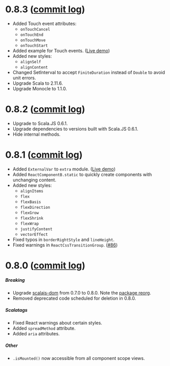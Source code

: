 # 0.8.3 ([commit log](https://github.com/japgolly/scalajs-react/compare/v0.8.2...v0.8.3))

* Added Touch event attributes:
    * `onTouchCancel`
    * `onTouchEnd`
    * `onTouchMove`
    * `onTouchStart`
* Added example for Touch events. ([Live demo](http://japgolly.github.io/scalajs-react/))
* Added new styles:
    * `alignSelf`
    * `alignContent`
* Changed SetInterval to accept `FiniteDuration` instead of `Double` to avoid unit errors.
* Upgrade Scala to 2.11.6.
* Upgrade Monocle to 1.1.0.

# 0.8.2 ([commit log](https://github.com/japgolly/scalajs-react/compare/v0.8.1...v0.8.2))

* Upgrade to Scala.JS 0.6.1.
* Upgrade dependencies to versions built with Scala.JS 0.6.1.
* Hide internal methods.


# 0.8.1 ([commit log](https://github.com/japgolly/scalajs-react/compare/v0.8.0...v0.8.1))

* Added `ExternalVar` to `extra` module. ([Live demo](http://japgolly.github.io/scalajs-react/))
* Added `ReactComponentB.static` to quickly create components with unchanging content.
* Added new styles:
    * `alignItems`
    * `flex`
    * `flexBasis`
    * `flexDirection`
    * `flexGrow`
    * `flexShrink`
    * `flexWrap`
    * `justifyContent`
    * `vectorEffect`
* Fixed typos in `borderRightStyle` and `lineHeight`.
* Fixed warnings in `ReactCssTransitionGroup`. ([#86](https://github.com/japgolly/scalajs-react/issues/86))


# 0.8.0 ([commit log](https://github.com/japgolly/scalajs-react/compare/v0.7.2...v0.8.0))

##### Breaking
* Upgrade [scalajs-dom](https://github.com/scala-js/scala-js-dom) from 0.7.0 to 0.8.0.
  Note the [package reorg](https://github.com/scala-js/scala-js-dom/commit/8208d792ad0a32dce7b4b9ea53f0d27040a7a7f3).
* Removed deprecated code scheduled for deletion in 0.8.0.

##### Scalatags
* Fixed React warnings about certain styles.
* Added `spreadMethod` attribute.
* Added `aria` attributes.

##### Other
* `.isMounted()` now accessible from all component scope views.
